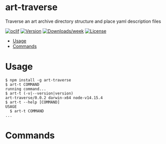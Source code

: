 art-traverse
============

Traverse an art archive directory structure and place yaml description files

[![oclif](https://img.shields.io/badge/cli-oclif-brightgreen.svg)](https://oclif.io)
[![Version](https://img.shields.io/npm/v/art-traverse.svg)](https://npmjs.org/package/art-traverse)
[![Downloads/week](https://img.shields.io/npm/dw/art-traverse.svg)](https://npmjs.org/package/art-traverse)
[![License](https://img.shields.io/npm/l/art-traverse.svg)](https://github.com/shishome/art-traverse/blob/master/package.json)

<!-- toc -->
* [Usage](#usage)
* [Commands](#commands)
<!-- tocstop -->
# Usage
<!-- usage -->
```sh-session
$ npm install -g art-traverse
$ art-t COMMAND
running command...
$ art-t (-v|--version|version)
art-traverse/0.0.2 darwin-x64 node-v14.15.4
$ art-t --help [COMMAND]
USAGE
  $ art-t COMMAND
...
```
<!-- usagestop -->
# Commands
<!-- commands -->

<!-- commandsstop -->
